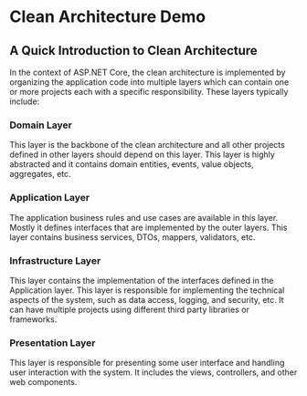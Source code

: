 # Clean Architecture Demo

## A Quick Introduction to Clean Architecture

In the context of ASP.NET Core, the clean architecture is implemented by organizing the application code into multiple layers which can contain one or more projects each with a specific responsibility. These layers typically include:

### Domain Layer

This layer is the backbone of the clean architecture and all other projects defined in other layers should depend on this layer. This layer is highly abstracted and it contains domain entities, events, value objects, aggregates, etc.

### Application Layer

The application business rules and use cases are available in this layer. Mostly it defines interfaces that are implemented by the outer layers. This layer contains business services, DTOs, mappers, validators, etc.

### Infrastructure Layer

This layer contains the implementation of the interfaces defined in the Application layer. This layer is responsible for implementing the technical aspects of the system, such as data access, logging, and security, etc. It can have multiple projects using different third party libraries or frameworks.

### Presentation Layer

This layer is responsible for presenting some user interface and handling user interaction with the system. It includes the views, controllers, and other web components.
